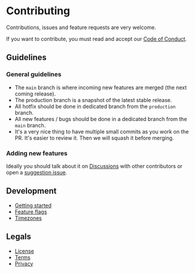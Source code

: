 # Contributing

Contributions, issues and feature requests are very welcome.

If you want to contribute, you must read and accept our [Code of Conduct](./code-of-conduct.md).

## Guidelines

### General guidelines

- The `main` branch is where incoming new features are merged (the next coming release).
- The production branch is a snapshot of the latest stable release.
- All hotfix should be done in dedicated branch from the `production` branch.
- All new features / bugs should be done in a dedicated branch from the `main` branch.
- It's a very nice thing to have multiple small commits as you work on the PR. It's easier to review it. Then we will squash it before merging.

### Adding new features

Ideally you should talk about it on [Discussions](https://github.com/conference-hall/conference-hall/discussions) with other contributors or open a [suggestion issue](https://github.com/conference-hall/conference-hall/issues).

## Development

- [Getting started](../README.md#development)
- [Feature flags](./feature-flags.md)
- [Timezones](./timezones.md)

## Legals

- [License](../LICENSE.md)
- [Terms](./terms.md)
- [Privacy](./privacy.md)
